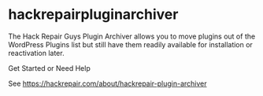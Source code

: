 # hackrepairpluginarchiver

The Hack Repair Guys Plugin Archiver allows you to move plugins out of the WordPress Plugins list but still have them readily available for installation or reactivation later.

Get Started or Need Help

See https://hackrepair.com/about/hackrepair-plugin-archiver

